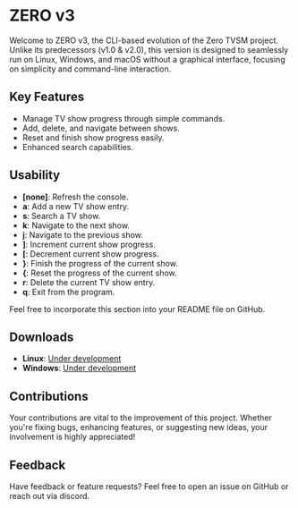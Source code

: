 # ZERO v3

Welcome to ZERO v3, the CLI-based evolution of the Zero TVSM project. Unlike its predecessors (v1.0 & v2.0), this version is designed to seamlessly run on Linux, Windows, and macOS without a graphical interface, focusing on simplicity and command-line interaction.

## Key Features
- Manage TV show progress through simple commands.
- Add, delete, and navigate between shows.
- Reset and finish show progress easily.
- Enhanced search capabilities.

## Usability
- **[none]**: Refresh the console.
- **a**: Add a new TV show entry.
- **s**: Search a TV show.
- **k**: Navigate to the next show.
- **j**: Navigate to the previous show.
- **]**: Increment current show progress.
- **[**: Decrement current show progress.
- **}**: Finish the progress of the current show.
- **{**: Reset the progress of the current show.
- **r**: Delete the current TV show entry.
- **q**: Exit from the program.

Feel free to incorporate this section into your README file on GitHub.
## Downloads
- **Linux**: [Under development]()
- **Windows**: [Under development]()

## Contributions
Your contributions are vital to the improvement of this project. Whether you're fixing bugs, enhancing features, or suggesting new ideas, your involvement is highly appreciated!

## Feedback
Have feedback or feature requests? Feel free to open an issue on GitHub or reach out via discord.
